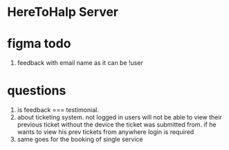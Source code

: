 # HereToHalp Server

# figma todo

1. feedback with email name as it can be !user

# questions

1. is feedback === testimonial.
2. about ticketing system. not logged in users will not be able to view their previous ticket without the device the ticket was submitted from. if he wants to view his prev tickets from anywhere login is required
3. same goes for the booking of single service
